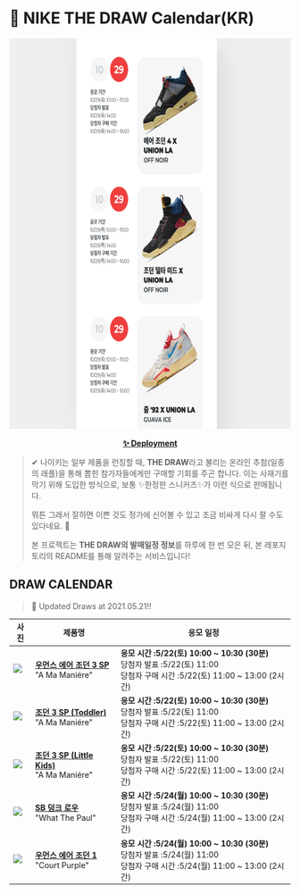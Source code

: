 # 👟 NIKE THE DRAW Calendar(KR)

<div align="center">
  <a href="https://junhoyeo.github.io/NIKE-THE-DRAW-Calendar/">
    <img src="./docs/images/preview.png" alt="Preview image of deployed application" height="700px" width="700px" />
  </a>
</div>

<p align="center">
  <a href="https://junhoyeo.github.io/NIKE-THE-DRAW-Calendar/index.html">
    <strong>✨ Deployment</strong>
  </a>
</p>

> ✔ 나이키는 일부 제품을 런칭할 때, **THE DRAW**라고 불리는 온라인 추첨(일종의 래플)을 통해 뽑힌 참가자들에게만 구매할 기회를 주곤 합니다. 이는 사재기를 막기 위해 도입한 방식으로, 보통 ✨한정판 스니커즈✨가 이런 식으로 판매됩니다.
>
> 뭐튼 그래서 잘하면 이쁜 것도 정가에 신어볼 수 있고 조금 비싸게 다시 팔 수도 있다네요. 🤭
>
> 본 프로젝트는 **THE DRAW의 발매일정 정보**를 하루에 한 번 모은 뒤, 본 레포지토리의 README를 통해 알려주는 서비스입니다!

## DRAW CALENDAR

<!-- DRAW CALENDAR: START -->

> 👟 Updated Draws at 2021.05.21‼️

| 사진 | 제품명 | 응모 일정 |
| --- | ---- | ------- |
| <img src="https://static-breeze.nike.co.kr/kr/ko_kr/cmsstatic/product/DH3434-110/29d50c8a-dc73-4666-8a85-faf082aa5794_primary.jpg?snkrBrowse" width="256" /> | <a href="https://www.nike.com/kr/launch/t/women/fw/basketball/DH3434-110/trub11/wmns-air-jordan-3-retro-sp"><strong>우먼스 에어 조던 3 SP</strong><br /></a> "A Ma Maniére" | <strong>응모 시간 :5/22(토) 10:00 ~ 10:30 (30분)</strong><br />당첨자 발표 :5/22(토) 11:00<br />당첨자 구매 시간 :5/22(토) 11:00 ~ 13:00 (2시간) |
| <img src="https://static-breeze.nike.co.kr/kr/ko_kr/cmsstatic/product/DJ0719-110/18eda0ec-3890-4824-ba52-3418f5b28f00_primary.jpg?snkrBrowse" width="256" /> | <a href="https://www.nike.com/kr/launch/t/baby/fw/basketball/DJ0719-110/qbex70/jordan-3-retro-sp-td"><strong>조던 3 SP (Toddler)</strong><br /></a> "A Ma Maniére" | <strong>응모 시간 :5/22(토) 10:00 ~ 10:30 (30분)</strong><br />당첨자 발표 :5/22(토) 11:00<br />당첨자 구매 시간 :5/22(토) 11:00 ~ 13:00 (2시간) |
| <img src="https://static-breeze.nike.co.kr/kr/ko_kr/cmsstatic/product/DJ0718-110/12fa675c-76da-4304-8415-0dcdae9e3732_primary.jpg?snkrBrowse" width="256" /> | <a href="https://www.nike.com/kr/launch/t/little-kids/fw/basketball/DJ0718-110/zykk55/jordan-3-retro-sp-ps"><strong>조던 3 SP (Little Kids)</strong><br /></a> "A Ma Maniére" | <strong>응모 시간 :5/22(토) 10:00 ~ 10:30 (30분)</strong><br />당첨자 발표 :5/22(토) 11:00<br />당첨자 구매 시간 :5/22(토) 11:00 ~ 13:00 (2시간) |
| <img src="https://static-breeze.nike.co.kr/kr/ko_kr/cmsstatic/product/CZ2239-600/3457b7cb-1e95-478a-b049-74f635d781ce_primary.jpg?snkrBrowse" width="256" /> | <a href="https://www.nike.com/kr/launch/t/adult-unisex/fw/action-outdoor/CZ2239-600/hcmd90/nike-sb-dunk-low-pro-qs"><strong>SB 덩크 로우</strong><br /></a> "What The Paul" | <strong>응모 시간 :5/24(월) 10:00 ~ 10:30 (30분)</strong><br />당첨자 발표 :5/24(월) 11:00<br />당첨자 구매 시간 :5/24(월) 11:00 ~ 13:00 (2시간) |
| <img src="https://static-breeze.nike.co.kr/kr/ko_kr/cmsstatic/product/CD0461-151/d52ddc91-35bb-4f5f-bf73-b9b53fb7a62f_primary.jpg?snkrBrowse" width="256" /> | <a href="https://www.nike.com/kr/launch/t/women/fw/basketball/CD0461-151/xqim16/wmns-air-jordan-1-high-og"><strong>우먼스 에어 조던 1</strong><br /></a> "Court Purple" | <strong>응모 시간 :5/24(월) 10:00 ~ 10:30 (30분)</strong><br />당첨자 발표 :5/24(월) 11:00<br />당첨자 구매 시간 :5/24(월) 11:00 ~ 13:00 (2시간) |

<!-- DRAW CALENDAR: END -->
